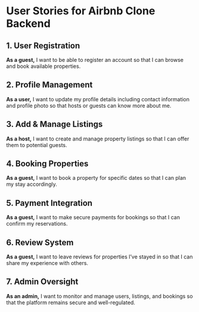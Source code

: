 # User Stories for Airbnb Clone Backend

## 1. User Registration
**As a guest,** I want to be able to register an account so that I can browse and book available properties.

## 2. Profile Management
**As a user,** I want to update my profile details including contact information and profile photo so that hosts or guests can know more about me.

## 3. Add & Manage Listings
**As a host,** I want to create and manage property listings so that I can offer them to potential guests.

## 4. Booking Properties
**As a guest,** I want to book a property for specific dates so that I can plan my stay accordingly.

## 5. Payment Integration
**As a guest,** I want to make secure payments for bookings so that I can confirm my reservations.

## 6. Review System
**As a guest,** I want to leave reviews for properties I’ve stayed in so that I can share my experience with others.

## 7. Admin Oversight
**As an admin,** I want to monitor and manage users, listings, and bookings so that the platform remains secure and well-regulated.
